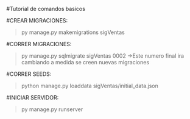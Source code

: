#Tutorial de comandos basicos

#CREAR MIGRACIONES:
> py manage.py makemigrations sigVentas  

#CORRER MIGRACIONES:
> py manage.py sqlmigrate sigVentas 0002 ->Este numero final ira cambiando a medida se creen nuevas migraciones


#CORRER SEEDS:
> python manage.py loaddata sigVentas/initial_data.json  

#INICIAR SERVIDOR:
> py manage.py runserver 

